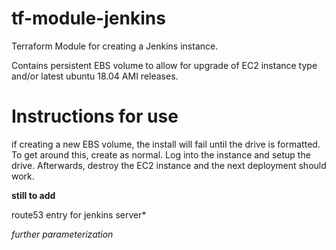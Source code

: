 # tf-module-jenkins
Terraform Module for creating a Jenkins instance.

Contains persistent EBS volume to allow for upgrade of EC2 instance type and/or latest ubuntu 18.04 AMI releases. 

# Instructions for use
if creating a new EBS volume, the install will fail until the drive is formatted. To get around this, create as normal. Log into the instance and setup the drive. Afterwards, destroy the EC2 instance and the next deployment should work. 


**still to add**

route53 entry for jenkins server*

*further parameterization*
